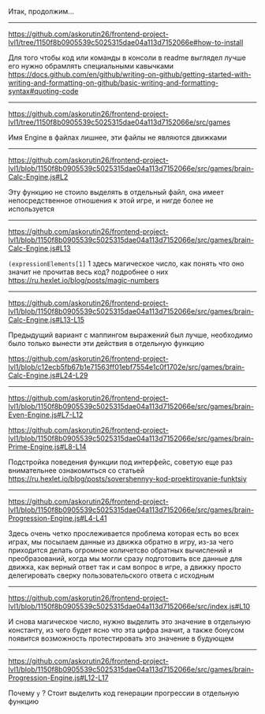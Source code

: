 Итак, продолжим...

---

https://github.com/askorutin26/frontend-project-lvl1/tree/1150f8b0905539c5025315dae04a113d7152066e#how-to-install

Для того чтобы код или команды в консоли в readme выглядел лучше его нужно обрамлять специальными кавычками
https://docs.github.com/en/github/writing-on-github/getting-started-with-writing-and-formatting-on-github/basic-writing-and-formatting-syntax#quoting-code



---

https://github.com/askorutin26/frontend-project-lvl1/tree/1150f8b0905539c5025315dae04a113d7152066e/src/games

Имя Engine в файлах лишнее, эти файлы не являются движками


---

https://github.com/askorutin26/frontend-project-lvl1/blob/1150f8b0905539c5025315dae04a113d7152066e/src/games/brain-Calc-Engine.js#L2

Эту функцию не стоило выделять в отдельный файл, она имеет непосредственное отношения к этой игре, и нигде более не используется

---


https://github.com/askorutin26/frontend-project-lvl1/blob/1150f8b0905539c5025315dae04a113d7152066e/src/games/brain-Calc-Engine.js#L13

`(expressionElements[1]` 1 здесь магическое число, как понять что оно значит не прочитав весь код?
подробнее о них https://ru.hexlet.io/blog/posts/magic-numbers

---

https://github.com/askorutin26/frontend-project-lvl1/blob/1150f8b0905539c5025315dae04a113d7152066e/src/games/brain-Calc-Engine.js#L13-L15

Предыдущий вариант с маппингом выражений был лучше, необходимо было только вынести эти действия в отдельную функцию

https://github.com/askorutin26/frontend-project-lvl1/blob/c12ecb5fb67b1e71563ff01ebf7554e1c0f1702e/src/games/brain-Calc-Engine.js#L24-L29

---


https://github.com/askorutin26/frontend-project-lvl1/blob/1150f8b0905539c5025315dae04a113d7152066e/src/games/brain-Even-Engine.js#L7-L12

https://github.com/askorutin26/frontend-project-lvl1/blob/1150f8b0905539c5025315dae04a113d7152066e/src/games/brain-Prime-Engine.js#L8-L14

Подстройка поведения функции под интерфейс, советую еще раз внимательнее ознакомиться со статьей https://ru.hexlet.io/blog/posts/sovershennyy-kod-proektirovanie-funktsiy

---

https://github.com/askorutin26/frontend-project-lvl1/blob/1150f8b0905539c5025315dae04a113d7152066e/src/games/brain-Progression-Engine.js#L4-L41

Здесь очень четко прослеживается проблема которая есть во всех играх, мы посылаем данные из движка обратно в игру, из-за чего приходится делать огромное количетсво обратных вычислений и преобразований, когда мы могли сразу подготовить все данные для движка, как верный ответ так и сам вопрос в игре, а движку просто делегировать сверку пользовательского ответа с исходным 


---

https://github.com/askorutin26/frontend-project-lvl1/blob/1150f8b0905539c5025315dae04a113d7152066e/src/index.js#L10

И снова магическое число, нужно выделить это значение в отдельную константу, из чего будет ясно что эта цифра значит, а также бонусом появится возможность протестировать это значение в будующем

---

https://github.com/askorutin26/frontend-project-lvl1/blob/1150f8b0905539c5025315dae04a113d7152066e/src/games/brain-Progression-Engine.js#L12-L17

Почему `y` ? Стоит выделить код генерации прогрессии в отдельную функцию


